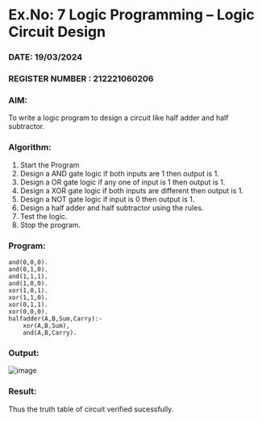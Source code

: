 # Ex.No: 7  Logic Programming –  Logic Circuit Design
### DATE: 19/03/2024                                                                     
### REGISTER NUMBER : 212221060206
### AIM: 
To write a logic program to design a circuit like half adder and half subtractor.
###  Algorithm:
1. Start the Program
2. Design a AND gate logic if both inputs are 1 then output is 1.
3. Design a OR gate logic if any one of input is 1 then output is 1.
4. Design a XOR gate logic if both inputs are different then output is 1.
5. Design a NOT gate logic if input is 0 then output is 1.
6. Design a half adder and half subtractor using the rules.
7. Test the logic.
8. Stop the program.

### Program:
```
and(0,0,0).
and(0,1,0).
and(1,1,1).
and(1,0,0).
xor(1,0,1).
xor(1,1,0).
xor(0,1,1).
xor(0,0,0).
halfadder(A,B,Sum,Carry):-
    xor(A,B,Sum),
    and(A,B,Carry).

```

### Output:
![image](https://github.com/PoornimaKumar29/AI_Lab_2023-24/assets/106436734/0b5bbf63-3934-47ed-875d-656f557a70d6)



### Result:
Thus the truth table of circuit verified sucessfully.
